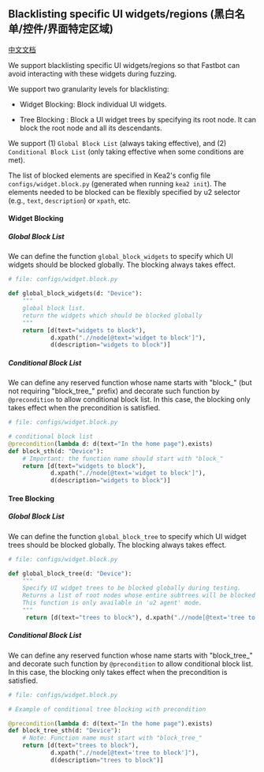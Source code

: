 ## Blacklisting specific UI widgets/regions (黑白名单/控件/界面特定区域)

[中文文档](blacklisting_cn.md)

We support blacklisting specific UI widgets/regions so that Fastbot can avoid interacting with these widgets during fuzzing. 

We support two granularity levels for blacklisting:

- Widget Blocking: Block individual UI widgets.

- Tree Blocking : Block a UI widget trees by specifying its root node.
It can block the root node and all its descendants. 

We support (1) `Global Block List` (always taking effective), and (2) `Conditional Block List` (only taking effective when some conditions are met).

The list of blocked elements are specified in Kea2's config file `configs/widget.block.py` (generated when running `kea2 init`). 
The elements needed to be blocked can be flexibly specified by u2 selector (e.g., `text`, `description`) or `xpath`, etc. 

#### Widget Blocking
##### Global Block List
We can define the function `global_block_widgets` to specify which UI widgets should be blocked globally. The blocking always takes effect. 

```python
# file: configs/widget.block.py

def global_block_widgets(d: "Device"):
    """
    global block list.
    return the widgets which should be blocked globally
    """
    return [d(text="widgets to block"), 
            d.xpath(".//node[@text='widget to block']"),
            d(description="widgets to block")]
```
##### Conditional Block List
We can define any reserved function whose name starts with "block_" (but not requiring "block_tree_" prefix) and decorate such function by `@precondition` to allow conditional block list.
In this case, the blocking only takes effect when the precondition is satisfied.
```python
# file: configs/widget.block.py

# conditional block list
@precondition(lambda d: d(text="In the home page").exists)
def block_sth(d: "Device"):
    # Important: the function name should start with "block_"
    return [d(text="widgets to block"), 
            d.xpath(".//node[@text='widget to block']"),
            d(description="widgets to block")]
```

#### Tree Blocking
##### Global Block List
We can define the function `global_block_tree` to specify which UI widget trees should be blocked globally. The blocking always takes effect. 

```python
# file: configs/widget.block.py

def global_block_tree(d: "Device"):
    """
    Specify UI widget trees to be blocked globally during testing.
    Returns a list of root nodes whose entire subtrees will be blocked from exploration.
    This function is only available in 'u2 agent' mode.
    """
     return [d(text="trees to block"), d.xpath(".//node[@text='tree to block']")]
```
##### Conditional Block List
We can define any reserved function whose name starts with "block_tree_" and decorate such function by `@precondition` to allow conditional block list.
In this case, the blocking only takes effect when the precondition is satisfied.
```python
# file: configs/widget.block.py

# Example of conditional tree blocking with precondition

@precondition(lambda d: d(text="In the home page").exists)
def block_tree_sth(d: "Device"):
    # Note: Function name must start with "block_tree_"
    return [d(text="trees to block"), 
            d.xpath(".//node[@text='tree to block']"),
            d(description="trees to block")]
```

